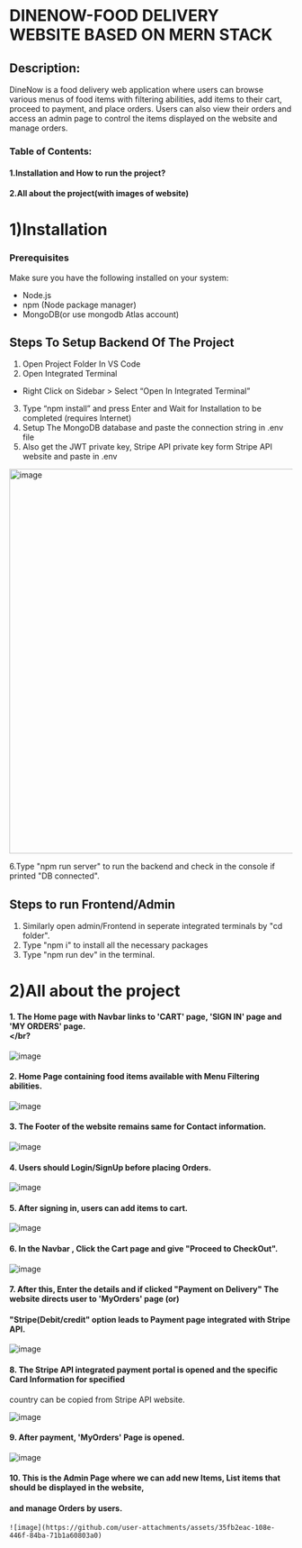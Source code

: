 # DINENOW-FOOD DELIVERY WEBSITE BASED ON MERN STACK
## Description:
DineNow is a food delivery web application where users can browse various menus of food items with filtering abilities, add items to their cart, proceed to payment, and place orders. Users can also view their orders and access an admin page to control the items displayed on the website and manage orders.

### Table of Contents:
#### 1.Installation and How to run the project?
#### 2.All about the project(with images of website)

# 1)Installation
### Prerequisites

Make sure you have the following installed on your system:
- Node.js
- npm (Node package manager)
- MongoDB(or use mongodb Atlas account)

## Steps To Setup Backend Of The Project
1. Open Project Folder In VS Code
2. Open Integrated Terminal
- Right Click on Sidebar > Select “Open In Integrated
Terminal”
3. Type “npm install” and press Enter and Wait for
Installation to be completed (requires Internet)
4. Setup The MongoDB database and paste the connection string in .env file
5. Also get the JWT private key, Stripe API private key form Stripe API website and paste in .env
  <img width="683" alt="image" src="https://github.com/user-attachments/assets/28c14e8d-8ca6-4bcd-b50f-33d76fed09f9">

6.Type "npm run server" to run the backend and check in the console if printed "DB connected".

## Steps to run Frontend/Admin
1. Similarly open admin/Frontend in seperate integrated terminals by "cd folder".
2. Type "npm i" to install all the necessary packages
3. Type "npm run dev" in the terminal.

# 2)All about the project
#### 1. The Home page with Navbar links to 'CART' page, 'SIGN IN' page and 'MY ORDERS' page.<br></br?

   
  ![image](https://github.com/user-attachments/assets/020f7df0-73bd-49dc-9d2b-4e4aa158326a)

#### 2. Home Page containing food items available with Menu Filtering abilities.

  ![image](https://github.com/user-attachments/assets/687780b8-6ab2-4485-afd4-a86f970ef8cf)


#### 3. The Footer of the website remains same for Contact information.

   
   ![image](https://github.com/user-attachments/assets/f3bea942-56eb-45d0-b8bb-f9faa03e3810)
   

#### 4. Users should Login/SignUp before placing Orders.

   
   ![image](https://github.com/user-attachments/assets/03d8104f-0fa8-4484-a0fc-5a051cef7f62)

   

#### 5. After signing in, users can add items to cart.


   ![image](https://github.com/user-attachments/assets/929acf81-d13b-447f-8915-37906f7a59ef)
   

#### 6. In the Navbar , Click the Cart page and give "Proceed to CheckOut".


   ![image](https://github.com/user-attachments/assets/312cc199-3f22-46a4-85f2-0bd40887320f)
   

#### 7. After this, Enter the details and if clicked "Payment on Delivery" The website directs user to 'MyOrders' page (or)
####   "Stripe(Debit/credit" option leads to Payment page integrated with Stripe API.


   ![image](https://github.com/user-attachments/assets/7a2f5cf4-8cab-4c2d-b129-40998fb4de60)
   

#### 8. The Stripe API integrated payment portal is opened and the specific Card Information for specified
   country can be copied from Stripe API website.
   

   ![image](https://github.com/user-attachments/assets/b3c524a3-e474-4598-9365-6611bbe3f812)
   

#### 9. After payment, 'MyOrders' Page is opened.


   ![image](https://github.com/user-attachments/assets/25d7b9f0-43f6-41ae-9617-d339c783a435)
   

#### 10. This is the Admin Page where we can add new Items, List items that should be displayed in the website,
####    and manage Orders by users.


    ![image](https://github.com/user-attachments/assets/35fb2eac-108e-446f-84ba-71b1a60803a0)




  



